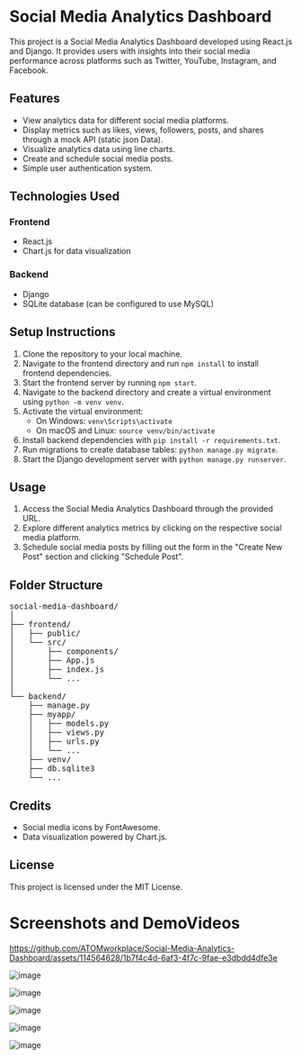 <h1>Social Media Analytics Dashboard</h1>
<p>This project is a Social Media Analytics Dashboard developed using React.js and Django. It provides users with insights into their social media performance across platforms such as Twitter, YouTube, Instagram, and Facebook.</p>

<h2>Features</h2>
<ul>
  <li>View analytics data for different social media platforms.</li>
  <li>Display metrics such as likes, views, followers, posts, and shares through a mock API (static json Data).</li>
  <li>Visualize analytics data using line charts.</li>
  <li>Create and schedule social media posts.</li>
  <li>Simple user authentication system.</li>
</ul>

<h2>Technologies Used</h2>
<h3>Frontend</h3>
<ul>
  <li>React.js</li>
  <li>Chart.js for data visualization</li>
</ul>
<h3>Backend</h3>
<ul>
  <li>Django</li>
  <li>SQLite database (can be configured to use MySQL)</li>
</ul>

<h2>Setup Instructions</h2>
<ol>
  <li>Clone the repository to your local machine.</li>
  <li>Navigate to the frontend directory and run <code>npm install</code> to install frontend dependencies.</li>
  <li>Start the frontend server by running <code>npm start</code>.</li>
  <li>Navigate to the backend directory and create a virtual environment using <code>python -m venv venv</code>.</li>
  <li>Activate the virtual environment:
    <ul>
      <li>On Windows: <code>venv\Scripts\activate</code></li>
      <li>On macOS and Linux: <code>source venv/bin/activate</code></li>
    </ul>
  </li>
  <li>Install backend dependencies with <code>pip install -r requirements.txt</code>.</li>
  <li>Run migrations to create database tables: <code>python manage.py migrate</code>.</li>
  <li>Start the Django development server with <code>python manage.py runserver</code>.</li>
</ol>

<h2>Usage</h2>
<ol>
  <li>Access the Social Media Analytics Dashboard through the provided URL.</li>
  <li>Explore different analytics metrics by clicking on the respective social media platform.</li>
  <li>Schedule social media posts by filling out the form in the "Create New Post" section and clicking "Schedule Post".</li>
</ol>

<h2>Folder Structure</h2>
<pre>
social-media-dashboard/
│
├── frontend/
│   ├── public/
│   └── src/
│       ├── components/
│       ├── App.js
│       ├── index.js
│       └── ...
│
└── backend/
    ├── manage.py
    ├── myapp/
    │   ├── models.py
    │   ├── views.py
    │   ├── urls.py
    │   └── ...
    ├── venv/
    ├── db.sqlite3
    └── ...
</pre>

<h2>Credits</h2>
<ul>
  <li>Social media icons by FontAwesome.</li>
  <li>Data visualization powered by Chart.js.</li>
</ul>

<h2>License</h2>
<p>This project is licensed under the MIT License.</p>

<h1>Screenshots and DemoVideos</h1>

https://github.com/ATOMworkplace/Social-Media-Analytics-Dashboard/assets/114564628/1b7f4c4d-6af3-4f7c-9fae-e3dbdd4dfe3e

![image](https://github.com/ATOMworkplace/Social-Media-Analytics-Dashboard/assets/114564628/38bbece7-62bd-47f1-bfa6-c12f01854572)

![image](https://github.com/ATOMworkplace/Social-Media-Analytics-Dashboard/assets/114564628/88627f0d-bd6e-4813-848d-f4bd6be50844)

![image](https://github.com/ATOMworkplace/Social-Media-Analytics-Dashboard/assets/114564628/b0248542-9e90-43e5-be75-94602c623a2f)

![image](https://github.com/ATOMworkplace/Social-Media-Analytics-Dashboard/assets/114564628/5ceff9c1-3cf5-4aa8-81cc-4de2bd9fd74d)

![image](https://github.com/ATOMworkplace/Social-Media-Analytics-Dashboard/assets/114564628/fbdb4e9e-63d8-450c-9efa-218314bf1cc0)








